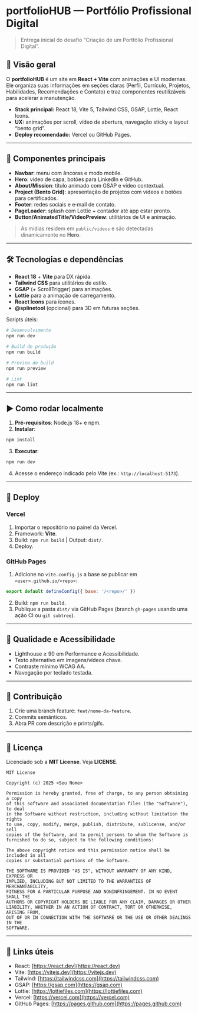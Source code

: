 # portfolioHUB — Portfólio Profissional Digital

> Entrega inicial do desafio “Criação de um Portfólio Profissional Digital”.

## 🔎 Visão geral

O **portfolioHUB** é um site em **React + Vite** com animações e UI modernas. Ele organiza suas informações em seções claras (Perfil, Currículo, Projetos, Habilidades, Recomendações e Contato) e traz componentes reutilizáveis para acelerar a manutenção.

* **Stack principal:** React 18, Vite 5, Tailwind CSS, GSAP, Lottie, React Icons.
* **UX:** animações por scroll, vídeo de abertura, navegação sticky e layout “bento grid”.
* **Deploy recomendado:** Vercel ou GitHub Pages.

---

## 🧩 Componentes principais

* **Navbar**: menu com âncoras e modo mobile.
* **Hero**: vídeo de capa, botões para LinkedIn e GitHub.
* **About/Mission**: título animado com GSAP e vídeo contextual.
* **Project (Bento Grid)**: apresentação de projetos com vídeos e botões para certificados.
* **Footer**: redes sociais e e‑mail de contato.
* **PageLoader**: splash com Lottie + contador até app estar pronto.
* **Button/AnimatedTitle/VideoPreview**: utilitários de UI e animação.

> As mídias residem em `public/videos` e são detectadas dinamicamente no **Hero**.

---

## 🛠️ Tecnologias e dependências

* **React 18** + **Vite** para DX rápida.
* **Tailwind CSS** para utilitários de estilo.
* **GSAP** (+ ScrollTrigger) para animações.
* **Lottie** para a animação de carregamento.
* **React Icons** para ícones.
* **@splinetool** (opcional) para 3D em futuras seções.

Scripts úteis:

```bash
# Desenvolvimento
npm run dev

# Build de produção
npm run build

# Preview do build
npm run preview

# Lint
npm run lint
```

---

## ▶️ Como rodar localmente

1. **Pré‑requisitos**: Node.js 18+ e npm.
2. **Instalar**:

```bash
npm install
```

3. **Executar**:

```bash
npm run dev
```

4. Acesse o endereço indicado pelo Vite (ex.: `http://localhost:5173`).

---

## 🚀 Deploy

### Vercel

1. Importar o repositório no painel da Vercel.
2. Framework: **Vite**.
3. Build: `npm run build` | Output: `dist/`.
4. Deploy.

### GitHub Pages

1. Adicione no `vite.config.js` a base se publicar em `<user>.github.io/<repo>`:

```js
export default defineConfig({ base: '/<repo>/' })
```

2. Build: `npm run build`.
3. Publique a pasta `dist/` via GitHub Pages (branch `gh-pages` usando uma ação CI ou `git subtree`).

---

## 🧪 Qualidade e Acessibilidade

* Lighthouse ≥ 90 em Performance e Acessibilidade.
* Texto alternativo em imagens/vídeos chave.
* Contraste mínimo WCAG AA.
* Navegação por teclado testada.

---

## 🤝 Contribuição

1. Crie uma branch feature: `feat/nome-da-feature`.
2. Commits semânticos.
3. Abra PR com descrição e prints/gifs.

---

## 📜 Licença

Licenciado sob a **MIT License**. Veja **LICENSE**.

```
MIT License

Copyright (c) 2025 <Seu Nome>

Permission is hereby granted, free of charge, to any person obtaining a copy
of this software and associated documentation files (the "Software"), to deal
in the Software without restriction, including without limitation the rights
to use, copy, modify, merge, publish, distribute, sublicense, and/or sell
copies of the Software, and to permit persons to whom the Software is
furnished to do so, subject to the following conditions:

The above copyright notice and this permission notice shall be included in all
copies or substantial portions of the Software.

THE SOFTWARE IS PROVIDED "AS IS", WITHOUT WARRANTY OF ANY KIND, EXPRESS OR
IMPLIED, INCLUDING BUT NOT LIMITED TO THE WARRANTIES OF MERCHANTABILITY,
FITNESS FOR A PARTICULAR PURPOSE AND NONINFRINGEMENT. IN NO EVENT SHALL THE
AUTHORS OR COPYRIGHT HOLDERS BE LIABLE FOR ANY CLAIM, DAMAGES OR OTHER
LIABILITY, WHETHER IN AN ACTION OF CONTRACT, TORT OR OTHERWISE, ARISING FROM,
OUT OF OR IN CONNECTION WITH THE SOFTWARE OR THE USE OR OTHER DEALINGS IN THE
SOFTWARE.
```

---

## 🔗 Links úteis

* React: [https://react.dev](https://react.dev)
* Vite: [https://vitejs.dev](https://vitejs.dev)
* Tailwind: [https://tailwindcss.com](https://tailwindcss.com)
* GSAP: [https://gsap.com](https://gsap.com)
* Lottie: [https://lottiefiles.com](https://lottiefiles.com)
* Vercel: [https://vercel.com](https://vercel.com)
* GitHub Pages: [https://pages.github.com](https://pages.github.com)

